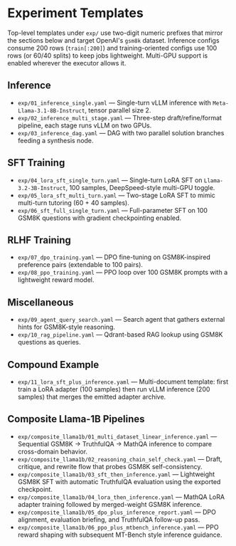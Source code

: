 # Experiment Templates

Top-level templates under `exp/` use two-digit numeric prefixes that mirror the sections below and target OpenAI's `gsm8k` dataset. Inference configs consume 200 rows (`train[:200]`) and training-oriented configs use 100 rows (or 60/40 splits) to keep jobs lightweight. Multi-GPU support is enabled wherever the executor allows it.

## Inference
- `exp/01_inference_single.yaml` — Single-turn vLLM inference with `Meta-Llama-3.1-8B-Instruct`, tensor parallel size 2.
- `exp/02_inference_multi_stage.yaml` — Three-step draft/refine/format pipeline, each stage runs vLLM on two GPUs.
- `exp/03_inference_dag.yaml` — DAG with two parallel solution branches feeding a synthesis node.

## SFT Training
- `exp/04_lora_sft_single_turn.yaml` — Single-turn LoRA SFT on `Llama-3.2-3B-Instruct`, 100 samples, DeepSpeed-style multi-GPU toggle.
- `exp/05_lora_sft_multi_turn.yaml` — Two-stage LoRA SFT to mimic multi-turn tutoring (60 + 40 samples).
- `exp/06_sft_full_single_turn.yaml` — Full-parameter SFT on 100 GSM8K questions with gradient checkpointing enabled.

## RLHF Training
- `exp/07_dpo_training.yaml` — DPO fine-tuning on GSM8K-inspired preference pairs (extendable to 100 pairs).
- `exp/08_ppo_training.yaml` — PPO loop over 100 GSM8K prompts with a lightweight reward model.

## Miscellaneous
- `exp/09_agent_query_search.yaml` — Search agent that gathers external hints for GSM8K-style reasoning.
- `exp/10_rag_pipeline.yaml` — Qdrant-based RAG lookup using GSM8K questions as queries.

## Compound Example
- `exp/11_lora_sft_plus_inference.yaml` — Multi-document template: first train a LoRA adapter (100 samples) then run vLLM inference (200 samples) that merges the emitted adapter archive.

## Composite Llama-1B Pipelines
- `exp/composite_llama1b/01_multi_dataset_linear_inference.yaml` — Sequential GSM8K → TruthfulQA → MathQA inference to compare cross-domain behavior.
- `exp/composite_llama1b/02_reasoning_chain_self_check.yaml` — Draft, critique, and rewrite flow that probes GSM8K self-consistency.
- `exp/composite_llama1b/03_sft_then_inference.yaml` — Lightweight GSM8K SFT with automatic TruthfulQA evaluation using the exported checkpoint.
- `exp/composite_llama1b/04_lora_then_inference.yaml` — MathQA LoRA adapter training followed by merged-weight GSM8K inference.
- `exp/composite_llama1b/05_dpo_plus_inference_report.yaml` — DPO alignment, evaluation briefing, and TruthfulQA follow-up pass.
- `exp/composite_llama1b/06_ppo_plus_mtbench_inference.yaml` — PPO reward shaping with subsequent MT-Bench style inference guidance.
